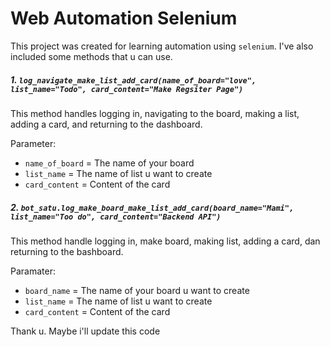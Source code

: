 # Web Automation Selenium

This project was created for learning automation using `selenium`. I've also included some methods that u can use.

##### 1. `log_navigate_make_list_add_card(name_of_board="love", list_name="Todo", card_content="Make Regsiter Page")`

This method handles logging in, navigating to the board, making a list, adding a card, and returning to the dashboard. 

Parameter:

- `name_of_board` = The name of your board
- `list_name` = The name of list u want to create
- `card_content` = Content of the card

##### 2. `bot_satu.log_make_board_make_list_add_card(board_name="Mami", list_name="Too do", card_content="Backend API")`

This method handle logging in, make board, making list, adding a card, dan returning to the bashboard.

Paramater:
- `board_name` = The name of your board u want to create
- `list_name` = The name of list u want to create
- `card_content` = Content of the card

Thank u. Maybe i'll update this code